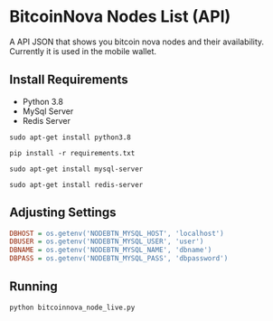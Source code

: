 # BitcoinNova Nodes List (API)
A API JSON that shows you bitcoin nova nodes and their availability. Currently it is used in the mobile wallet.

## Install Requirements
 
 - Python 3.8
 - MySql Server
 - Redis Server

`sudo apt-get install python3.8`

`pip install -r requirements.txt`

`sudo apt-get install mysql-server`

`sudo apt-get install redis-server`

## Adjusting Settings

```ini
DBHOST = os.getenv('NODEBTN_MYSQL_HOST', 'localhost')
DBUSER = os.getenv('NODEBTN_MYSQL_USER', 'user')
DBNAME = os.getenv('NODEBTN_MYSQL_NAME', 'dbname')
DBPASS = os.getenv('NODEBTN_MYSQL_PASS', 'dbpassword')

```

## Running
 `python bitcoinnova_node_live.py`
